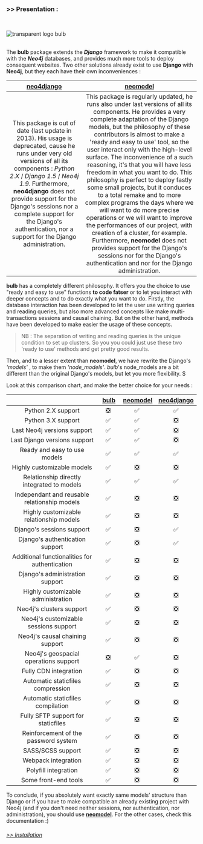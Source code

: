 ### >> Presentation :
<br/>

![transparent logo bulb](../img/bulb_logo.jpg)
<br/>
<br/>

The **bulb** package extends the **_Django_** framework to make it compatible with the **_Neo4j_** databases, and provides much more tools to deploy consequent websites.
Two other solutions already exist to use **Django** with **Neo4j**, but they each have their own inconveniences :  

| [**neo4django**](https://github.com/scholrly/neo4django) | [**neomodel**](https://github.com/neo4j-contrib/neomodel) |
|:--------------:|:------------:|
| This package is out of date (last update in 2013). His usage is deprecated, cause he runs under very old versions of all its components : _Python 2.X_ / _Django 1.5_ / _Neo4j 1.9_. Furthermore, **neo4django** does not provide support for the Django's sessions nor a complete support for the Django's authentication, nor a support for the Django administration. | This package is regularly updated, he runs also under last versions of all its components. He provides a very complete adaptation of the Django models, but the philosophy of these contributors is almost to make a 'ready and easy to use' tool, so the user interact only with the high-level surface. The inconvenience of a such reasoning, it's that you will have less freedom in what you want to do. This philosophy is perfect to deploy fastly some small projects, but it conduces to a total remake and to more complex programs the days where we will want to do more precise operations or we will want to improve the performances of our project, with creation of a cluster, for example. Furthermore, **neomodel** does not provides support for the Django's sessions nor for the Django's authentication and nor for the Django administration. |

**bulb** has a completely different philosophy. It offers you the choice to use "ready and easy to use" functions **to code fatser** or to let you interact with deeper concepts and to do exactly what you want to do. Firstly, the database interaction has been developed to let the user use writing queries and reading queries, but also more advanced concepts like make multi-transactions sessions and causal chaining. But on the other hand, methods have been developed to make easier the usage of these concepts.
> NB : The separation of writing and reading queries is the unique condition to set up clusters. So you you could just use these two 'ready to use' methods and get pretty good results.

Then, and to a lesser extent than **neomodel**, we have rewrite the Django's _'models'_ , to make them _'node_models'_. *bulb*'s node_models are a bit different than the original Django's models, but let you more flexibility. S

Look at this comparison chart, and make the better choice for your needs :

| | [**bulb**](https://github.com/LilianCruanes/bulb) | [**neomodel**](https://github.com/neo4j-contrib/neomodel) | [**neo4django**](https://github.com/scholrly/neo4django) |
|:--------------:|:------------:|:--------------:|:------------:|
| Python 2.X support | ❎ | ✅ | ✅ |
| Python 3.X support | ✅ | ✅ | ❎ |
| Last Neo4j versions support | ✅ | ✅ | ❎ |
| Last Django versions support | ✅ | ✅ | ❎ |
| Ready and easy to use models | ✅ | ✅ | ✅ |
| Highly customizable models | ✅ | ❎ | ❎ |
| Relationship directly integrated to models | ✅ | ✅ | ✅ |
| Independant and reusable relationship models | ✅ | ❎ | ❎ |
| Highly customizable relationship models | ✅ | ❎ | ❎ |
| Django's sessions support | ✅ | ❎ | ✅ |
| Django's authentication support | ✅ | ❎ | ✅ |
| Additional functionalities for authentication | ✅ | ❎ | ❎ |
| Django's administration support | ✅ | ❎ | ❎ |
| Highly customizable administration | ✅ | ❎ | ❎ |
| Neo4j's clusters support | ✅ | ❎ | ❎ |
| Neo4j's customizable sessions support | ✅ | ❎ | ❎ |
| Neo4j's causal chaining support | ✅ | ❎ | ❎ |
| Neo4j's geospacial operations support | ❎ | ✅ | ❎ |
| Fully CDN integration | ✅ | ❎ | ❎ |
| Automatic staticfiles compression | ✅ | ❎ | ❎ |
| Automatic staticfiles compilation | ✅ | ❎ | ❎ |
| Fully SFTP support for staticfiles | ✅ | ❎ | ❎ |
| Reinforcement of the password system | ✅ | ❎ | ❎ |
| SASS/SCSS support | ✅ | ❎ | ❎ |
| Webpack integration | ✅ | ❎ | ❎ |
| Polyfill integration | ✅ | ❎ | ❎ |
| Some front-end tools | ✅ | ❎ | ❎ |

To conclude, if you absolutely want exactly same models' structure than Django or if you have to make compatible an already existing project with Neo4j (and if you don't need neither sessions, nor authentication, nor administration), you should use [**neomodel**](https://github.com/neo4j-contrib/neomodel).
For the other cases, check this documentation :)

###### [>> Installation](https://bulb.readthedocs.io/en/latest/installation/)
<br/>
<br/>
<br/>
